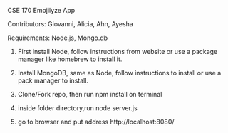 CSE 170 Emojilyze App

Contributors: Giovanni, Alicia, Ahn, Ayesha 



Requirements: Node.js, Mongo.db



1. First install Node, follow instructions from website or use a package manager like homebrew to install it.



2. Install MongoDB, same as Node, follow instructions to install or use a pack manager to install.

3. Clone/Fork repo, then run npm install on terminal

4. inside folder directory,run node server.js

5. go to browser and put address http://localhost:8080/